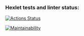 ### Hexlet tests and linter status:
[![Actions Status](https://github.com/YU-K/python-project-49/workflows/hexlet-check/badge.svg)](https://github.com/YU-K/python-project-49/actions)

[![Maintainability](https://api.codeclimate.com/v1/badges/5ed49bfd27821a0e09c0/maintainability)](https://codeclimate.com/github/YU-K/python-project-49/maintainability)

